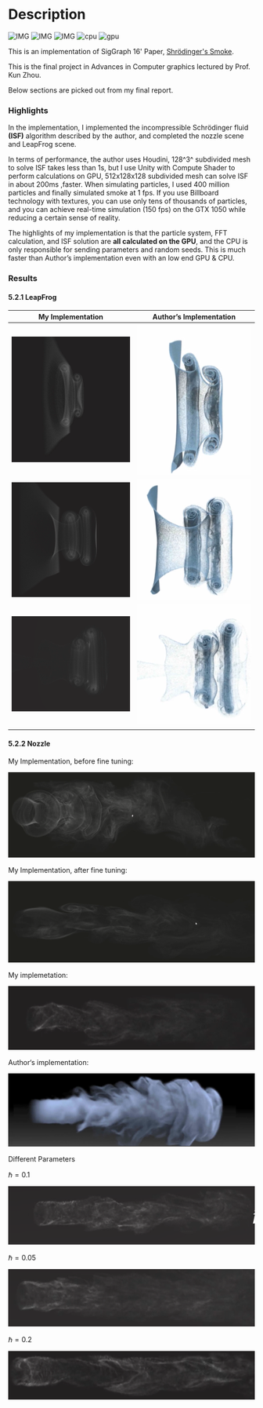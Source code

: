 # Description

![IMG](https://img.shields.io/badge/Platform-Window10-lightgrey?logo=windows) ![IMG](https://img.shields.io/badge/Visual%20Studio-2019-8d59cb?logo=visual-studio) ![IMG](https://img.shields.io/badge/Unity-2020.1-222222?logo=unity) ![cpu](https://img.shields.io/badge/CPU-Intel%20i7--7700HQ-blue?logo=intel) ![gpu](https://img.shields.io/badge/GPU-NVidia%20GTX%201050-green?logo=nvidia)



This is an implementation of SigGraph 16' Paper, [Shrödinger's Smoke](http://multires.caltech.edu/pubs/SchrodingersSmoke.pdf).

This is the final project in Advances in Computer graphics lectured by Prof. Kun Zhou.



Below sections are picked out from my final report.

### Highlights

In the implementation, I implemented the incompressible Schrödinger fluid **(ISF)** algorithm described by the author, and completed the nozzle scene and LeapFrog scene.

In terms of performance, the author uses Houdini, 128^3^ subdivided mesh to solve ISF takes less than 1s, but I use Unity with Compute Shader to perform calculations on GPU, 512x128x128 subdivided mesh can solve ISF in about 200ms ,faster. When simulating particles, I used 400 million particles and finally simulated smoke at 1 fps. If you use Billboard technology with textures, you can use only tens of thousands of particles, and you can achieve real-time simulation (150 fps) on the GTX 1050 while reducing a certain sense of reality.

The highlights of my implementation is that the particle system, FFT calculation, and ISF solution are **all calculated on the GPU**, and the CPU is only responsible for sending parameters and random seeds. This is much faster than Author’s implementation even with an low end GPU & CPU.



### Results

#### 5.2.1 LeapFrog

| My Implementation                                            | Author’s Implementation                                      |
| ------------------------------------------------------------ | ------------------------------------------------------------ |
| ![image-20200627201609546](img/readme/image-20200627201609546.png) | ![image-20200627201620949](img/readme/image-20200627201620949.png) |
| ![image-20200627201642435](img/readme/image-20200627201642435.png) | ![image-20200627201700770](img/readme/image-20200627201700770.png) |
| ![image-20200627201720950](img/readme/image-20200627201720950.png) | ![image-20200627201738559](img/readme/image-20200627201738559.png) |
|                                                              |                                                              |



#### 5.2.2 Nozzle

My Implementation, before fine tuning:

![image-20200628190801999](img/readme/image-20200628190801999.png)

My Implementation, after fine tuning:

![image-20200628190936930](img/readme/image-20200628190936930.png)



My implemetation:

![image-20200627201904720](img/readme/image-20200627201904720.png)

Author‘s  implementation:

![image-20200628191040036](img/readme/image-20200628191040036.png)



Different Parameters

 $\hbar=0.1$

![image-20200628191127175](img/readme/image-20200628191127175.png)

 $\hbar=0.05$

![image-20200628191538628](img/readme/image-20200628191538628.png)

 $\hbar = 0.2$

![image-20200628191903067](img/readme/image-20200628191903067.png)


